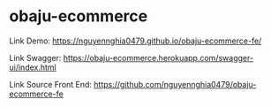 # obaju-ecommerce 
Link Demo: https://nguyennghia0479.github.io/obaju-ecommerce-fe/

Link Swagger: https://obaju-ecommerce.herokuapp.com/swagger-ui/index.html

Link Source Front End: https://github.com/nguyennghia0479/obaju-ecommerce-fe
